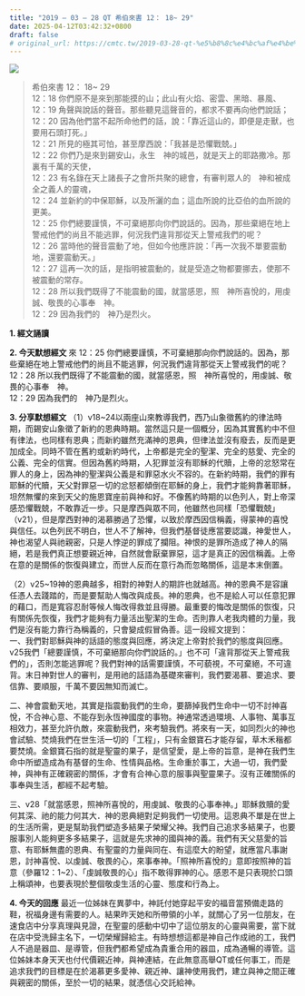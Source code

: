 ```yaml
---
title: "2019 – 03 – 28 QT 希伯來書 12： 18~ 29"
date: 2025-04-12T03:42:32+0800
draft: false
# original_url: https://cmtc.tw/2019-03-28-qt-%e5%b8%8c%e4%bc%af%e4%be%86%e6%9b%b8-12%ef%bc%9a-18-29
---
```


![](/images/qt.jpg)
> 希伯來書 12： 18~ 29  
> 12：18 你們原不是來到那能摸的山；此山有火焰、密雲、黑暗、暴風、  
> 12：19 角聲與說話的聲音。那些聽見這聲音的，都求不要再向他們說話；  
> 12：20 因為他們當不起所命他們的話，說：「靠近這山的，即便是走獸，也要用石頭打死。」  
> 12：21 所見的極其可怕，甚至摩西說：「我甚是恐懼戰兢。」  
> 12：22 你們乃是來到錫安山，永生　神的城邑，就是天上的耶路撒冷。那裏有千萬的天使，  
> 12：23 有名錄在天上諸長子之會所共聚的總會，有審判眾人的　神和被成全之義人的靈魂，  
> 12：24 並新約的中保耶穌，以及所灑的血；這血所說的比亞伯的血所說的更美。  
> 12：25 你們總要謹慎，不可棄絕那向你們說話的。因為，那些棄絕在地上警戒他們的尚且不能逃罪，何況我們違背那從天上警戒我們的呢？  
> 12：26 當時他的聲音震動了地，但如今他應許說：「再一次我不單要震動地，還要震動天。」  
> 12：27 這再一次的話，是指明被震動的，就是受造之物都要挪去，使那不被震動的常存。  
> 12：28 所以我們既得了不能震動的國，就當感恩，照　神所喜悅的，用虔誠、敬畏的心事奉　神。  
> 12：29 因為我們的　神乃是烈火。

**1. 經文誦讀**

**2.  今天默想經文**
來 12：25 你們總要謹慎，不可棄絕那向你們說話的。因為，那些棄絕在地上警戒他們的尚且不能逃罪，何況我們違背那從天上警戒我們的呢？  
12：28 所以我們既得了不能震動的國，就當感恩，照　神所喜悅的，用虔誠、敬畏的心事奉　神。  
12：29 因為我們的　神乃是烈火。

**3. 分享默想經文**
（1）v18\~24以兩座山來教導我們，西乃山象徵舊約的律法時期，而錫安山象徵了新約的恩典時期。當然這只是一個概分，因為其實舊約中不但有律法，也同樣有恩典；而新約雖然充滿神的恩典，但律法並沒有廢去，反而是更加成全。同時不管在舊約或新約時代，上帝都是完全的聖潔、完全的慈愛、完全的公義、完全的信實。但因為舊約時期，人犯罪並沒有耶穌的代贖，上帝的忿怒常在罪人的身上，因為神的聖潔與公義是和罪惡水火不容的。在新約時期，我們的罪有耶穌的代贖，天父對罪惡一切的忿怒都傾倒在耶穌的身上，我們才能夠靠著耶穌，坦然無懼的來到天父的施恩寶座前與神和好。不像舊約時期的以色列人，對上帝深感恐懼戰兢，不敢靠近一步。只是摩西與眾不同，他雖然也同樣「恐懼戰兢」（v21），但是摩西對神的渴慕勝過了恐懼，以致於摩西因信稱義，得蒙神的喜悅與信任。以色列民不明白，世人不了解神，但我們基督徒應當要認識，神愛世人，神也渴望人與祂親密，只是人悖逆的罪成了攔阻。神恨的是罪所造成了神人的隔絕，若是我們真正想要親近神，自然就會厭棄罪惡，這才是真正的因信稱義。上帝在意的是關係的恢復與建立，而世人反而在意行為而忽略關係，這是本末倒置。

（2）v25\~19神的恩典越多，相對的神對人的期許也就越高。神的恩典不是容讓任憑人去踐踏的，而是要幫助人悔改與成長。神的恩典，也不是給人可以任意犯罪的藉口，而是寬容忍耐等候人悔改得救並且得勝。最重要的悔改是關係的恢復，只有關係先恢復，我們才能夠有力量活出聖潔的生命。否則靠人老我肉體的力量，我們是沒有能力靠行為稱義的，只會變成假冒偽善。這一段經文提到：  
一、我們對耶穌與神的話語的態度與回應，將決定上帝對於我們的態度與回應。v25我們「總要謹慎，不可棄絕那向你們說話的。」也不可「違背那從天上警戒我們的」，否則怎能逃罪呢？我們對神的話需要謹慎，不可藐視，不可棄絕，不可違背。末日神對世人的審判，是用祂的話語為基礎來審判，我們要渴慕、要追求、要信靠、要順服，千萬不要因無知而滅亡。

二、神會震動天地，其實是指震動我們的生命，要篩掉我們生命中一切不討神喜悅，不合神心意、不能存到永恆神國度的事物。神通常透過環境、人事物、萬事互相效力，甚至允許仇敵，來震動我們，來考驗我們。將來有一天，如同烈火的神也會試驗、焚燒我們在世生活一切的「工程」，只有金銀寶石才能存留，草木禾稭都要焚燒。金銀寶石指的就是聖靈的果子，是信望愛，是上帝的旨意，是神在我們生命中所塑造成為有基督的生命、性情與品格。生命重於事工，大過一切，我們愛神，與神有正確親密的關係，才會有合神心意的服事與聖靈果子。沒有正確關係的事奉與生活，都經不起考驗。

三、v28「就當感恩，照神所喜悅的，用虔誠、敬畏的心事奉神。」耶穌救贖的愛何其深、祂的能力何其大．神的恩典絕對足夠我們一切使用。這恩典不單是在世上的生活所需，更是幫助我們塑造多結果子榮耀父神。我們自己追求多結果子，也要服事別人能夠更多多結果子，這就是先求神的國與神的義。我們有天父慈愛的旨意、有耶穌無盡的恩典、有聖靈的力量與同在、有這麼大的盼望，就應當凡事謝恩，討神喜悅、以虔誠、敬畏的心，來事奉神。「照神所喜悅的」意即按照神的旨意（參羅12：1\~2）、「虔誠敬畏的心」指不敢得罪神的心。感恩不是只表現於口頭上稱頌神，也要表現於整個敬虔生活的心靈、態度和行為上。

**4. 今天的回應**
最近一位姊妹在異夢中，神託付她穿起平安的福音當預備走路的鞋，祝福身邊有需要的人。結果昨天她和所帶領的小羊，就關心了另一位朋友，在速食店中分享真理與見證，在聖靈的感動中切中了這位朋友的心靈與需要，當下就在店中受洗歸主名下，一切榮耀歸給主。有時想想這都是神自己作成祂的工，我們人不過是器皿、是導管，但我們都希望成為貴重合用的器皿，成為通暢的導管。這位姊妹本身天天也付代價親近神，與神連結，在此無意高舉QT或任何事工，而是追求我們的目標是在於渴慕更多愛神、親近神、讓神使用我們，建立與神之間正確與親密的關係，至於一切的結果，就憑信心交託給神。
